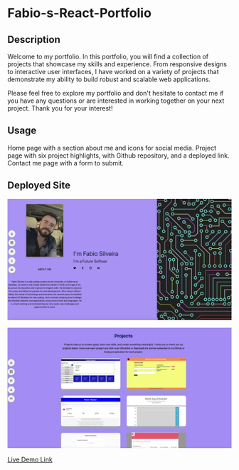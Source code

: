 # Fabio-s-React-Portfolio

## Description

Welcome to my portfolio. In this portfolio, you will find a collection of projects that showcase my skills and experience. From responsive designs to interactive user interfaces, I have worked on a variety of projects that demonstrate my ability to build robust and scalable web applications.

Please feel free to explore my portfolio and don't hesitate to contact me if you have any questions or are interested in working together on your next project. Thank you for your interest!

## Usage

Home page with a section about me and icons for social media. Project page with six project highlights, with Github repository, and a deployed link. Contact me page with a form to submit.

## Deployed Site

![Screenshot of Deployed Website](/src/assets/HomePageDeployed.png)

![Screenshot of Deployed Website](/src/assets/DeployedProjects.png)

[Live Demo Link](https://main--resplendent-cassata-17bf4d.netlify.app/)
